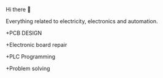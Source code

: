 Hi there 👋

Everything related to electricity, electronics and automation.

+PCB DESIGN  

+Electronic board repair

+PLC Programming

+Problem solving
